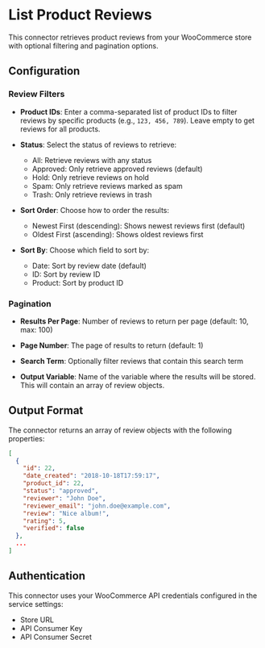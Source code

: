 # List Product Reviews

This connector retrieves product reviews from your WooCommerce store with optional filtering and pagination options.

## Configuration

### Review Filters

- **Product IDs**: Enter a comma-separated list of product IDs to filter reviews by specific products (e.g., `123, 456, 789`). Leave empty to get reviews for all products.

- **Status**: Select the status of reviews to retrieve:
  - All: Retrieve reviews with any status
  - Approved: Only retrieve approved reviews (default)
  - Hold: Only retrieve reviews on hold
  - Spam: Only retrieve reviews marked as spam
  - Trash: Only retrieve reviews in trash

- **Sort Order**: Choose how to order the results:
  - Newest First (descending): Shows newest reviews first (default)
  - Oldest First (ascending): Shows oldest reviews first

- **Sort By**: Choose which field to sort by:
  - Date: Sort by review date (default)
  - ID: Sort by review ID
  - Product: Sort by product ID

### Pagination

- **Results Per Page**: Number of reviews to return per page (default: 10, max: 100)

- **Page Number**: The page of results to return (default: 1)

- **Search Term**: Optionally filter reviews that contain this search term

- **Output Variable**: Name of the variable where the results will be stored. This will contain an array of review objects.

## Output Format

The connector returns an array of review objects with the following properties:

```json
[
  {
    "id": 22,
    "date_created": "2018-10-18T17:59:17",
    "product_id": 22,
    "status": "approved",
    "reviewer": "John Doe",
    "reviewer_email": "john.doe@example.com",
    "review": "Nice album!",
    "rating": 5,
    "verified": false
  },
  ...
]
```

## Authentication

This connector uses your WooCommerce API credentials configured in the service settings:
- Store URL
- API Consumer Key
- API Consumer Secret
